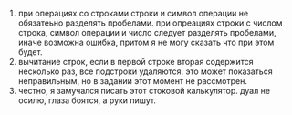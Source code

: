 1. при операциях со строками строки и символ операции не обязатеьно разделять пробелами. при опреациях строки с числом строка, символ операции и число следует разделять пробелами, иначе возможна ошибка, притом я не могу сказать что при этом будет.
2. вычитание строк, если в первой строке вторая содержится несколько раз, все подстроки удаляются. это может показаться неправильным, но в задании этот момент не рассмотрен.
3. честно, я замучался писать этот стоковой калькулятор. дуал не осилю, глаза боятся, а руки пишут.
